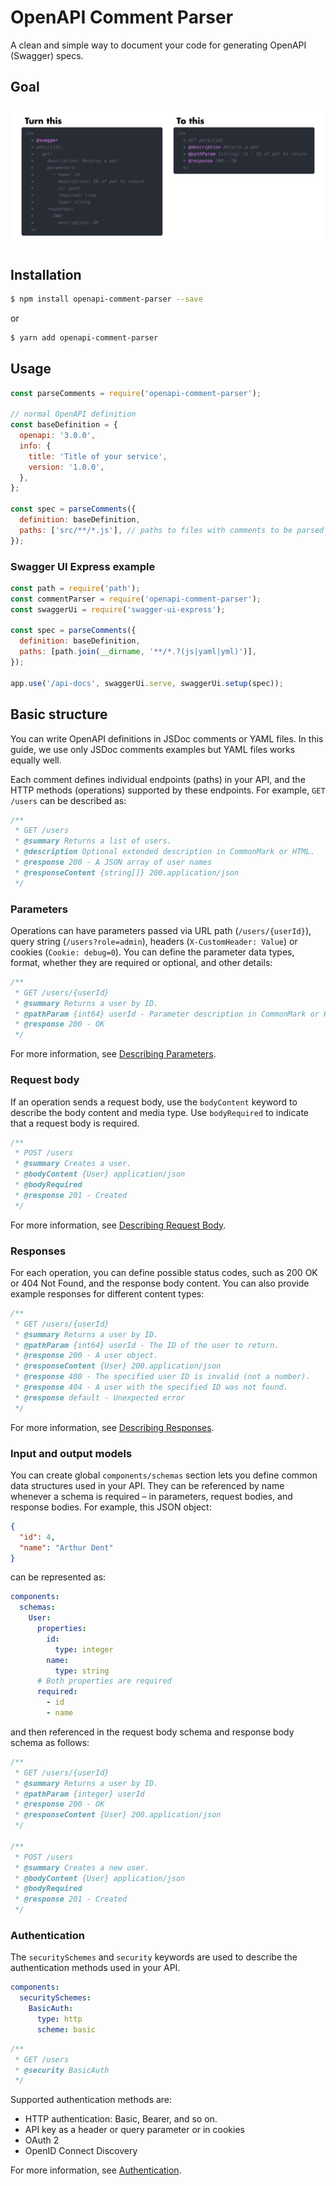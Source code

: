 # OpenAPI Comment Parser

A clean and simple way to document your code for generating OpenAPI (Swagger) specs.

## Goal

![goal](/assets/openapi-comment-parser.png)

## Installation

```bash
$ npm install openapi-comment-parser --save
```

or

```bash
$ yarn add openapi-comment-parser
```

## Usage

```js
const parseComments = require('openapi-comment-parser');

// normal OpenAPI definition
const baseDefinition = {
  openapi: '3.0.0',
  info: {
    title: 'Title of your service',
    version: '1.0.0',
  },
};

const spec = parseComments({
  definition: baseDefinition,
  paths: ['src/**/*.js'], // paths to files with comments to be parsed
});
```

### Swagger UI Express example

```js
const path = require('path');
const commentParser = require('openapi-comment-parser');
const swaggerUi = require('swagger-ui-express');

const spec = parseComments({
  definition: baseDefinition,
  paths: [path.join(__dirname, '**/*.?(js|yaml|yml)')],
});

app.use('/api-docs', swaggerUi.serve, swaggerUi.setup(spec));
```

## Basic structure
You can write OpenAPI definitions in JSDoc comments or YAML files.
In this guide, we use only JSDoc comments examples but YAML files works equally well.

Each comment defines individual endpoints (paths) in your API, and the HTTP methods (operations) supported by these endpoints.
For example, `GET /users` can be described as:

```js
/**
 * GET /users
 * @summary Returns a list of users.
 * @description Optional extended description in CommonMark or HTML.
 * @response 200 - A JSON array of user names
 * @responseContent {string[]} 200.application/json
 */
```

### Parameters
Operations can have parameters passed via URL path (`/users/{userId}`), query string (`/users?role=admin`),
headers (`X-CustomHeader: Value`) or cookies (`Cookie: debug=0`).
You can define the parameter data types, format, whether they are required or optional, and other details:

```js
/**
 * GET /users/{userId}
 * @summary Returns a user by ID.
 * @pathParam {int64} userId - Parameter description in CommonMark or HTML.
 * @response 200 - OK
 */
```

For more information, see [Describing Parameters](/docs/describing-parameters.md).

### Request body
If an operation sends a request body, use the `bodyContent` keyword to describe the body content and media type.
Use `bodyRequired` to indicate that a request body is required.

```js
/**
 * POST /users
 * @summary Creates a user.
 * @bodyContent {User} application/json
 * @bodyRequired
 * @response 201 - Created
 */
```

For more information, see [Describing Request Body](/docs/describing-request-body.md).

### Responses
For each operation, you can define possible status codes, such as 200 OK or 404 Not Found, and the response body content.
You can also provide example responses for different content types:

```js
/**
 * GET /users/{userId}
 * @summary Returns a user by ID.
 * @pathParam {int64} userId - The ID of the user to return.
 * @response 200 - A user object.
 * @responseContent {User} 200.application/json
 * @response 400 - The specified user ID is invalid (not a number).
 * @response 404 - A user with the specified ID was not found.
 * @response default - Unexpected error
 */
```

For more information, see [Describing Responses](/docs/describing-responses.md).

### Input and output models
You can create global `components/schemas` section lets you define common data structures used in your API.
They can be referenced by name whenever a schema is required – in parameters, request bodies, and response bodies.
For example, this JSON object:

```json
{
  "id": 4,
  "name": "Arthur Dent"
}
```

can be represented as:

```yaml
components:
  schemas:
    User:
      properties:
        id:
          type: integer
        name:
          type: string
      # Both properties are required
      required:  
        - id
        - name
```

and then referenced in the request body schema and response body schema as follows:

```js
/**
 * GET /users/{userId}
 * @summary Returns a user by ID.
 * @pathParam {integer} userId
 * @response 200 - OK
 * @responseContent {User} 200.application/json
 */

/**
 * POST /users
 * @summary Creates a new user.
 * @bodyContent {User} application/json
 * @bodyRequired
 * @response 201 - Created
 */
```

### Authentication
The `securitySchemes` and `security` keywords are used to describe the authentication methods used in your API.
```yaml
components:
  securitySchemes:
    BasicAuth:
      type: http
      scheme: basic
```

```js
/**
 * GET /users
 * @security BasicAuth
 */
```

Supported authentication methods are:
- HTTP authentication: Basic, Bearer, and so on.
- API key as a header or query parameter or in cookies
- OAuth 2
- OpenID Connect Discovery

For more information, see [Authentication](/docs/authentication.md).
